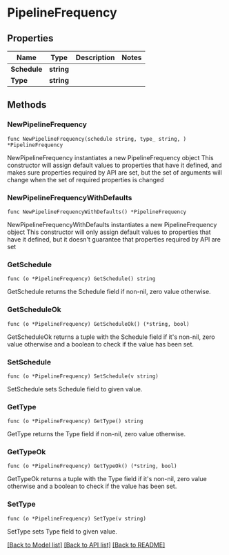 # PipelineFrequency

## Properties

Name | Type | Description | Notes
------------ | ------------- | ------------- | -------------
**Schedule** | **string** |  | 
**Type** | **string** |  | 

## Methods

### NewPipelineFrequency

`func NewPipelineFrequency(schedule string, type_ string, ) *PipelineFrequency`

NewPipelineFrequency instantiates a new PipelineFrequency object
This constructor will assign default values to properties that have it defined,
and makes sure properties required by API are set, but the set of arguments
will change when the set of required properties is changed

### NewPipelineFrequencyWithDefaults

`func NewPipelineFrequencyWithDefaults() *PipelineFrequency`

NewPipelineFrequencyWithDefaults instantiates a new PipelineFrequency object
This constructor will only assign default values to properties that have it defined,
but it doesn't guarantee that properties required by API are set

### GetSchedule

`func (o *PipelineFrequency) GetSchedule() string`

GetSchedule returns the Schedule field if non-nil, zero value otherwise.

### GetScheduleOk

`func (o *PipelineFrequency) GetScheduleOk() (*string, bool)`

GetScheduleOk returns a tuple with the Schedule field if it's non-nil, zero value otherwise
and a boolean to check if the value has been set.

### SetSchedule

`func (o *PipelineFrequency) SetSchedule(v string)`

SetSchedule sets Schedule field to given value.


### GetType

`func (o *PipelineFrequency) GetType() string`

GetType returns the Type field if non-nil, zero value otherwise.

### GetTypeOk

`func (o *PipelineFrequency) GetTypeOk() (*string, bool)`

GetTypeOk returns a tuple with the Type field if it's non-nil, zero value otherwise
and a boolean to check if the value has been set.

### SetType

`func (o *PipelineFrequency) SetType(v string)`

SetType sets Type field to given value.



[[Back to Model list]](../README.md#documentation-for-models) [[Back to API list]](../README.md#documentation-for-api-endpoints) [[Back to README]](../README.md)


